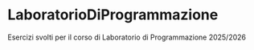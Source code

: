 # LaboratorioDiProgrammazione
Esercizi svolti per il corso di Laboratorio di Programmazione 2025/2026
